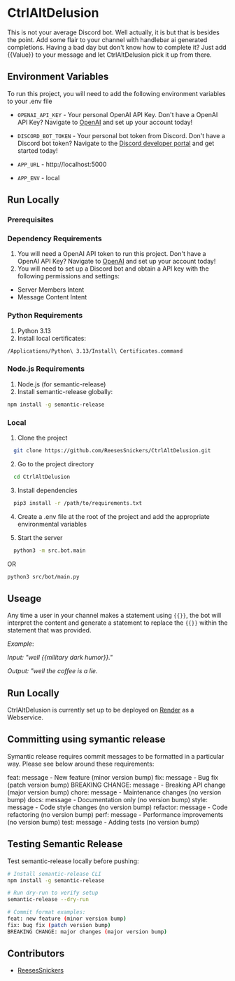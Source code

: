 # CtrlAltDelusion

This is not your average Discord bot. Well actually, it is but that is besides the point. Add some flair to your channel with handlebar ai generated completions. Having a bad day but don't know how to complete it? Just add {{Value}} to your message and let CtrlAltDelusion pick it up from there.

## Environment Variables

To run this project, you will need to add the following environment variables to your .env file

- `OPENAI_API_KEY` - Your personal OpenAI API Key. Don't have a OpenAI API Key? Navigate to [OpenAI](https://platform.openai.com/) and set up your account today!

- `DISCORD_BOT_TOKEN` - Your personal bot token from Discord. Don't have a Discord bot token? Navigate to the [Discord developer portal](https://discord.com/developers) and get started today!

- `APP_URL` - http://localhost:5000

- `APP_ENV` - local

## Run Locally

### Prerequisites

### Dependency Requirements
1. You will need a OpenAI API token to run this project. Don't have a OpenAI API Key? Navigate to [OpenAI](https://platform.openai.com/) and set up your account today!
2. You will need to set up a Discord bot and obtain a API key with the following permissions and settings:

- Server Members Intent
- Message Content Intent

### Python Requirements
1. Python 3.13
2. Install local certificates:
```bash
/Applications/Python\ 3.13/Install\ Certificates.command
```

### Node.js Requirements
1. Node.js (for semantic-release)
2. Install semantic-release globally:
```bash
npm install -g semantic-release
```

### Local

1. Clone the project

```bash
  git clone https://github.com/ReesesSnickers/CtrlAltDelusion.git
```

2. Go to the project directory

```bash
  cd CtrlAltDelusion
```

3. Install dependencies

```bash
  pip3 install -r /path/to/requirements.txt
```

4. Create a .env file at the root of the project and add the appropriate environmental variables

5. Start the server

```bash
  python3 -m src.bot.main 
```
OR

```bash
python3 src/bot/main.py
```

## Useage

Any time a user in your channel makes a statement using `{{}}`, the bot will interpret the content and generate a statement to replace the `{{}}` within the statement that was provided.

_Example_:

_Input: "well {{military dark humor}}."_

_Output: "well the coffee is a lie._

## Run Locally

CtrlAltDelusion is currently set up to be deployed on [Render](https://dashboard.render.com/) as a Webservice.

## Committing using symantic release

Symantic release requires commit messages to be formatted in a particular way. Please see below around these requirements:

feat: message - New feature (minor version bump)
fix: message - Bug fix (patch version bump)
BREAKING CHANGE: message - Breaking API change (major version bump)
chore: message - Maintenance changes (no version bump)
docs: message - Documentation only (no version bump)
style: message - Code style changes (no version bump)
refactor: message - Code refactoring (no version bump)
perf: message - Performance improvements (no version bump)
test: message - Adding tests (no version bump)

## Testing Semantic Release

Test semantic-release locally before pushing:

```bash
# Install semantic-release CLI
npm install -g semantic-release

# Run dry-run to verify setup
semantic-release --dry-run

# Commit format examples:
feat: new feature (minor version bump)
fix: bug fix (patch version bump)
BREAKING CHANGE: major changes (major version bump)
```

## Contributors

- [ReesesSnickers](https://github.com/ReesesSnickers)
